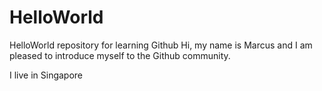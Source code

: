 # HelloWorld
HelloWorld repository for learning Github
Hi, my name is Marcus and I am pleased to introduce myself to the Github community.


I live in Singapore
